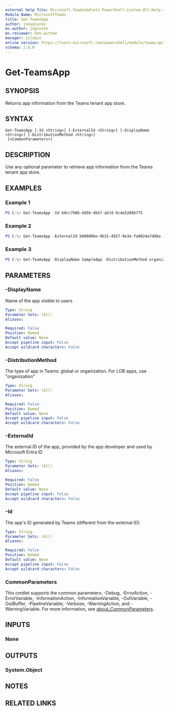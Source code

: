 ```yaml
---
external help file: Microsoft.TeamsCmdlets.PowerShell.Custom.dll-Help.xml
Module Name: MicrosoftTeams
title: Get-TeamsApp
author: joeyglocke
ms.author: joglocke
ms.reviewer: ken.withee
manager: islubin
online version: https://learn.microsoft.com/powershell/module/teams/get-teamsapp
schema: 2.0.0
---
```


# Get-TeamsApp

## SYNOPSIS
Returns app information from the Teams tenant app store.

## SYNTAX

```
Get-TeamsApp [-Id <String>] [-ExternalId <String>] [-DisplayName <String>] [-DistributionMethod <String>]
 [<CommonParameters>]
```

## DESCRIPTION
Use any optional parameter to retrieve app information from the Teams tenant app store.

## EXAMPLES

### Example 1
```powershell
PS C:\> Get-TeamsApp -Id b9cc7986-dd56-4b57-ab7d-9c4e5288b775
```

### Example 2
```powershell
PS C:\> Get-TeamsApp -ExternalId b00080be-9b31-4927-9e3e-fa8024a7d98a -DisplayName <String>] [-DistributionMethod <String>]
```

### Example 3
```powershell
PS C:\> Get-TeamsApp -DisplayName SampleApp -DistributionMethod organization
```

## PARAMETERS

### -DisplayName
Name of the app visible to users

```yaml
Type: String
Parameter Sets: (All)
Aliases:

Required: False
Position: Named
Default value: None
Accept pipeline input: False
Accept wildcard characters: False
```

### -DistributionMethod
The type of app in Teams: global or organization. For LOB apps, use "organization"

```yaml
Type: String
Parameter Sets: (All)
Aliases:

Required: False
Position: Named
Default value: None
Accept pipeline input: False
Accept wildcard characters: False
```

### -ExternalId
The external ID of the app, provided by the app developer and used by Microsoft Entra ID

```yaml
Type: String
Parameter Sets: (All)
Aliases:

Required: False
Position: Named
Default value: None
Accept pipeline input: False
Accept wildcard characters: False
```

### -Id
The app's ID generated by Teams (different from the external ID)

```yaml
Type: String
Parameter Sets: (All)
Aliases:

Required: False
Position: Named
Default value: None
Accept pipeline input: False
Accept wildcard characters: False
```

### CommonParameters
This cmdlet supports the common parameters: -Debug, -ErrorAction, -ErrorVariable, -InformationAction, -InformationVariable, -OutVariable, -OutBuffer, -PipelineVariable, -Verbose, -WarningAction, and -WarningVariable. For more information, see [about_CommonParameters](http://go.microsoft.com/fwlink/?LinkID=113216).

## INPUTS

### None

## OUTPUTS

### System.Object

## NOTES

## RELATED LINKS
